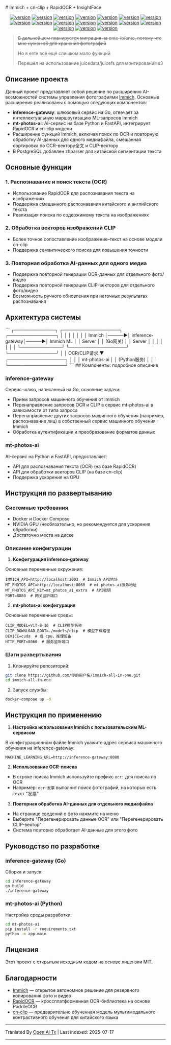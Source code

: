 <translate-content># Immich + cn-clip + RapidOCR + InsightFace

<div style="text-align: center"><p><a href="https://openaitx.github.io/view.html?user=eric-gitta-moore&project=immich-all-in-one&lang=en"><img src="https://img.shields.io/badge/EN-white" alt="version"></a> <a href="https://openaitx.github.io/view.html?user=eric-gitta-moore&project=immich-all-in-one&lang=zh-CN"><img src="https://img.shields.io/badge/简中-white" alt="version"></a> <a href="https://openaitx.github.io/view.html?user=eric-gitta-moore&project=immich-all-in-one&lang=zh-TW"><img src="https://img.shields.io/badge/繁中-white" alt="version"></a> <a href="https://openaitx.github.io/view.html?user=eric-gitta-moore&project=immich-all-in-one&lang=ja"><img src="https://img.shields.io/badge/日本語-white" alt="version"></a> <a href="https://openaitx.github.io/view.html?user=eric-gitta-moore&project=immich-all-in-one&lang=ko"><img src="https://img.shields.io/badge/한국어-white" alt="version"></a> <a href="https://openaitx.github.io/view.html?user=eric-gitta-moore&project=immich-all-in-one&lang=th"><img src="https://img.shields.io/badge/ไทย-white" alt="version"></a> <a href="https://openaitx.github.io/view.html?user=eric-gitta-moore&project=immich-all-in-one&lang=fr"><img src="https://img.shields.io/badge/Français-white" alt="version"></a> <a href="https://openaitx.github.io/view.html?user=eric-gitta-moore&project=immich-all-in-one&lang=de"><img src="https://img.shields.io/badge/Deutsch-white" alt="version"></a> <a href="https://openaitx.github.io/view.html?user=eric-gitta-moore&project=immich-all-in-one&lang=es"><img src="https://img.shields.io/badge/Español-white" alt="version"></a> <a href="https://openaitx.github.io/view.html?user=eric-gitta-moore&project=immich-all-in-one&lang=it"><img src="https://img.shields.io/badge/Italiano-white" alt="version"></a> <a href="https://openaitx.github.io/view.html?user=eric-gitta-moore&project=immich-all-in-one&lang=ru"><img src="https://img.shields.io/badge/Русский-white" alt="version"></a> <a href="https://openaitx.github.io/view.html?user=eric-gitta-moore&project=immich-all-in-one&lang=pt"><img src="https://img.shields.io/badge/Português-white" alt="version"></a> <a href="https://openaitx.github.io/view.html?user=eric-gitta-moore&project=immich-all-in-one&lang=nl"><img src="https://img.shields.io/badge/Nederlands-white" alt="version"></a> <a href="https://openaitx.github.io/view.html?user=eric-gitta-moore&project=immich-all-in-one&lang=pl"><img src="https://img.shields.io/badge/Polski-white" alt="version"></a> <a href="https://openaitx.github.io/view.html?user=eric-gitta-moore&project=immich-all-in-one&lang=ar"><img src="https://img.shields.io/badge/العربية-white" alt="version"></a> <a href="https://openaitx.github.io/view.html?user=eric-gitta-moore&project=immich-all-in-one&lang=tr"><img src="https://img.shields.io/badge/Türkçe-white" alt="version"></a> <a href="https://openaitx.github.io/view.html?user=eric-gitta-moore&project=immich-all-in-one&lang=vi"><img src="https://img.shields.io/badge/Tiếng Việt-white" alt="version"></a> </p></div>

> ~~В дальнейшем планируется миграция на ente-io/ente, потому что мне нужен s3 для хранения фотографий~~
> 
> Но в ente всё ещё слишком мало функций
> 
> Перешёл на использование juicedata/juicefs для монтирования s3

## Описание проекта

Данный проект представляет собой решение по расширению AI-возможностей системы управления фотографиями [Immich](https://github.com/immich-app/immich). Основные расширения реализованы с помощью следующих компонентов:

- **inference-gateway**: шлюзовый сервис на Go, отвечает за интеллектуальную маршрутизацию ML-запросов Immich
- **mt-photos-ai**: AI-сервис на базе Python и FastAPI, интегрирует RapidOCR и cn-clip модели
- Расширение функций Immich, включая поиск по OCR и повторную обработку AI-данных для одного медиафайла, смешанная сортировка по OCR-вектору全文 и CLIP-вектору
- В PostgreSQL добавлен zhparser для китайской сегментации текста

## Основные функции

### 1. Распознавание и поиск текста (OCR)

- Использование RapidOCR для распознавания текста на изображениях
- Поддержка смешанного распознавания китайского и английского текста
- Реализация поиска по содержимому текста на изображениях

### 2. Обработка векторов изображений CLIP

- Более точное сопоставление изображение–текст на основе модели cn-clip
- Поддержка семантического поиска для повышения точности

### 3. Повторная обработка AI-данных для одного медиа

- Поддержка повторной генерации OCR-данных для отдельного фото/видео
- Поддержка повторной генерации CLIP-векторов для отдельного фото/видео
- Возможность ручного обновления при неточных результатах распознавания

## Архитектура системы
</translate-content>
```
┌─────────────┐      ┌──────────────────┐      ┌───────────────┐
│             │      │                  │      │               │
│   Immich    │─────▶│ inference-gateway│─────▶│  Immich ML    │
│   Server    │      │    (Go网关)      │      │   Server      │
│             │      │                  │      │               │
└─────────────┘      └──────────────────┘      └───────────────┘
                              │
                              │ OCR/CLIP请求
                              ▼
                     ┌──────────────────┐
                     │                  │
                     │   mt-photos-ai   │
                     │  (Python服务)    │
                     │                  │
                     └──────────────────┘
```
## Компоненты: подробное описание

### inference-gateway

Сервис-шлюз, написанный на Go, основные задачи:
- Прием запросов машинного обучения от Immich
- Перенаправление запросов OCR и CLIP в сервис mt-photos-ai в зависимости от типа запроса
- Перенаправление других запросов машинного обучения (например, распознавание лиц) в собственный сервис машинного обучения Immich
- Обработка аутентификации и преобразование форматов данных

### mt-photos-ai

AI-сервис на Python и FastAPI, предоставляет:
- API для распознавания текста (OCR) (на базе RapidOCR)
- API для обработки векторов CLIP (на базе cn-clip)
- Поддержка ускорения на GPU

## Инструкция по развертыванию

### Системные требования

- Docker и Docker Compose
- NVIDIA GPU (необязательно, но рекомендуется для ускорения обработки)
- Достаточно места на диске

### Описание конфигурации

1. **Конфигурация inference-gateway**

Основные переменные окружения:

```
IMMICH_API=http://localhost:3003  # Immich API地址
MT_PHOTOS_API=http://localhost:8060  # mt-photos-ai服务地址
MT_PHOTOS_API_KEY=mt_photos_ai_extra  # API密钥
PORT=8080  # 网关监听端口
```
2. **mt-photos-ai конфигурация**

Основные переменные среды:

```
CLIP_MODEL=ViT-B-16  # CLIP模型名称
CLIP_DOWNLOAD_ROOT=./models/clip  # 模型下载路径
DEVICE=cuda  # 或 cpu，推理设备
HTTP_PORT=8060  # 服务监听端口
```
### Шаги развертывания

1. Клонируйте репозиторий:

```bash
git clone https://github.com/你的用户名/immich-all-in-one.git
cd immich-all-in-one
```
2. Запуск службы:

```bash
docker-compose up -d
```
## Инструкция по применению

1. **Настройка использования Immich с пользовательским ML-сервисом**

В конфигурационном файле Immich укажите адрес сервиса машинного обучения на inference-gateway:

```
MACHINE_LEARNING_URL=http://inference-gateway:8080
```
2. **Использование OCR-поиска**

- В строке поиска Immich используйте префикс `ocr:` для поиска по OCR
- Например: `ocr:发票` выполнит поиск фотографий, на которых есть текст "发票"

3. **Повторная обработка AI-данных для отдельного медиафайла**

- На странице сведений о фото нажмите на меню
- Выберите "Перегенерировать данные OCR" или "Перегенерировать CLIP-вектор"
- Система повторно обработает AI-данные для этого фото

## Руководство по разработке

### inference-gateway (Go)

Сборка и запуск:

```bash
cd inference-gateway
go build
./inference-gateway
```
### mt-photos-ai (Python)

Настройка среды разработки:

```bash
cd mt-photos-ai
pip install -r requirements.txt
python -m app.main
```
## Лицензия

Этот проект с открытым исходным кодом на основе лицензии MIT.

## Благодарности

- [Immich](https://github.com/immich-app/immich) — открытое автономное решение для резервного копирования фото и видео
- [RapidOCR](https://github.com/RapidAI/RapidOCR) — кроссплатформенная OCR-библиотека на основе PaddleOCR
- [cn-clip](https://github.com/OFA-Sys/Chinese-CLIP) — предварительно обученная модель мультимодального контрастивного обучения для китайского языка



---

Tranlated By [Open Ai Tx](https://github.com/OpenAiTx/OpenAiTx) | Last indexed: 2025-07-17

---